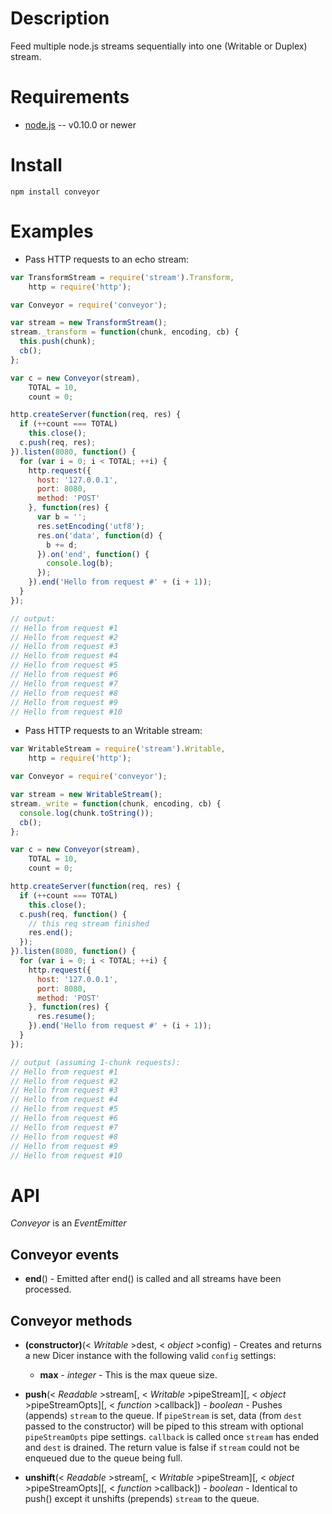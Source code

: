 
Description
===========

Feed multiple node.js streams sequentially into one (Writable or Duplex) stream.


Requirements
============

* [node.js](http://nodejs.org/) -- v0.10.0 or newer


Install
=======

    npm install conveyor


Examples
========

* Pass HTTP requests to an echo stream:

```javascript
var TransformStream = require('stream').Transform,
    http = require('http');

var Conveyor = require('conveyor');

var stream = new TransformStream();
stream._transform = function(chunk, encoding, cb) {
  this.push(chunk);
  cb();
};

var c = new Conveyor(stream),
    TOTAL = 10,
    count = 0;

http.createServer(function(req, res) {
  if (++count === TOTAL)
    this.close();
  c.push(req, res);
}).listen(8080, function() {
  for (var i = 0; i < TOTAL; ++i) {
    http.request({
      host: '127.0.0.1',
      port: 8080,
      method: 'POST'
    }, function(res) {
      var b = '';
      res.setEncoding('utf8');
      res.on('data', function(d) {
        b += d;
      }).on('end', function() {
        console.log(b);
      });
    }).end('Hello from request #' + (i + 1));
  }
});

// output:
// Hello from request #1
// Hello from request #2
// Hello from request #3
// Hello from request #4
// Hello from request #5
// Hello from request #6
// Hello from request #7
// Hello from request #8
// Hello from request #9
// Hello from request #10
```

* Pass HTTP requests to an Writable stream:

```javascript
var WritableStream = require('stream').Writable,
    http = require('http');

var Conveyor = require('conveyor');

var stream = new WritableStream();
stream._write = function(chunk, encoding, cb) {
  console.log(chunk.toString());
  cb();
};

var c = new Conveyor(stream),
    TOTAL = 10,
    count = 0;

http.createServer(function(req, res) {
  if (++count === TOTAL)
    this.close();
  c.push(req, function() {
    // this req stream finished
    res.end();
  });
}).listen(8080, function() {
  for (var i = 0; i < TOTAL; ++i) {
    http.request({
      host: '127.0.0.1',
      port: 8080,
      method: 'POST'
    }, function(res) {
      res.resume();
    }).end('Hello from request #' + (i + 1));
  }
});

// output (assuming 1-chunk requests):
// Hello from request #1
// Hello from request #2
// Hello from request #3
// Hello from request #4
// Hello from request #5
// Hello from request #6
// Hello from request #7
// Hello from request #8
// Hello from request #9
// Hello from request #10
```


API
===

_Conveyor_ is an _EventEmitter_

Conveyor events
---------------

* **end**() - Emitted after end() is called and all streams have been processed.


Conveyor methods
----------------

* **(constructor)**(< _Writable_ >dest, < _object_ >config) - Creates and returns a new Dicer instance with the following valid `config` settings:

    * **max** - _integer_ - This is the max queue size.

* **push**(< _Readable_ >stream[, < _Writable_ >pipeStream][, < _object_ >pipeStreamOpts][, < _function_ >callback]) - _boolean_ - Pushes (appends) `stream` to the queue. If `pipeStream` is set, data (from `dest` passed to the constructor) will be piped to this stream with optional `pipeStreamOpts` pipe settings. `callback` is called once `stream` has ended and `dest` is drained. The return value is false if `stream` could not be enqueued due to the queue being full.

* **unshift**(< _Readable_ >stream[, < _Writable_ >pipeStream][, < _object_ >pipeStreamOpts][, < _function_ >callback]) - _boolean_ - Identical to push() except it unshifts (prepends) `stream` to the queue.
